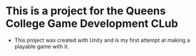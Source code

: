 # This is a project for the Queens College Game Development CLub
- This project was created with Unity and is my first attempt at making a playable game with it.


